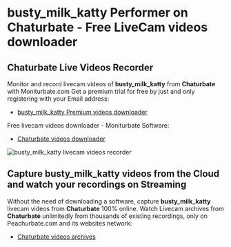 # busty_milk_katty Performer on Chaturbate - Free LiveCam videos downloader

## Chaturbate Live Videos Recorder

Monitor and record livecam videos of **busty_milk_katty** from **Chaturbate** with Moniturbate.com
Get a premium trial for free by just and only registering with your Email address:
* [busty_milk_katty Premium videos downloader](https://moniturbate.com/request-demo-licence-key.html)

Free livecam videos downloader - Moniturbate Software:
* [Chaturbate videos downloader](https://moniturbate.com/moniturbate-download-software.html)

![busty_milk_katty livecam videos recorder](https://peachurnet.com/templates/moniturbate-software.png)


## Capture busty_milk_katty videos from the Cloud and watch your recordings on Streaming

Without the need of downloading a software, capture **busty_milk_katty** livecam videos from **Chaturbate** 100% online.
Watch Livecam archives from **Chaturbate** unlimitedly from thousands of existing recordings, only on Peachurbate.com and its websites network:
* [Chaturbate videos archives](https://peachurnet.com/)